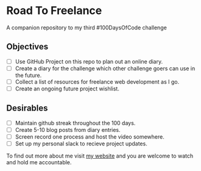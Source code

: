 # Road To Freelance

A companion repository to my third #100DaysOfCode challenge

## Objectives

- [ ] Use GitHub Project on this repo to plan out an online diary.
- [ ] Create a diary for the challenge which other challenge goers can use in the future.
- [ ] Collect a list of resources for freelance web development as I go.
- [ ] Create an ongoing future project wishlist.

## Desirables

- [ ] Maintain github streak throughout the 100 days.
- [ ] Create 5-10 blog posts from diary entries.
- [ ] Screen record one process and host the video somewhere.
- [ ] Set up my personal slack to recieve project updates.

To find out more about me visit [my website](https://affirmedvisionary.com) and you are welcome to watch and hold me accountable.
